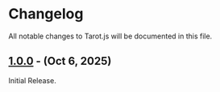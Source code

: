 # Changelog

All notable changes to Tarot.js will be documented in this file.

## [1.0.0] - (Oct 6, 2025)

Initial Release.

<!--
These Markdown anchors provide a link to the diff for each release. They should be
updated any time a new release is cut.
-->
[1.0.0]: /v1.0.0
